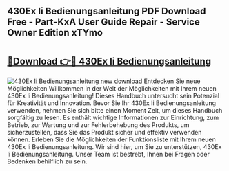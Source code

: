 ## 430Ex Ii Bedienungsanleitung PDF Download Free - Part-KxA User Guide Repair - Service Owner Edition xTYmo

# <h2><a href="http://df5urc8.blite.top/?on=430Ex+Ii+Bedienungsanleitung">🔗Download 👉🔴 430Ex Ii Bedienungsanleitung</a></h2>

[![430Ex Ii Bedienungsanleitung new download](https://i.imgur.com/lujVjoI.png)](http://df5urc8.blite.top/?on=430Ex+Ii+Bedienungsanleitung)
Entdecken Sie neue Möglichkeiten Willkommen in der Welt der Möglichkeiten mit Ihrem neuen 430Ex Ii Bedienungsanleitung! Dieses Handbuch untersucht sein Potenzial für Kreativität und Innovation. Bevor Sie Ihr 430Ex Ii Bedienungsanleitung verwenden, nehmen Sie sich bitte einen Moment Zeit, um dieses Handbuch sorgfältig zu lesen. Es enthält wichtige Informationen zur Einrichtung, zum Betrieb, zur Wartung und zur Fehlerbehebung des Produkts, um sicherzustellen, dass Sie das Produkt sicher und effektiv verwenden können. Erleben Sie die Möglichkeiten der Funktionsliste mit Ihrem neuen 430Ex Ii Bedienungsanleitung. Wir sind hier, um Sie zu unterstützen, 430Ex Ii Bedienungsanleitung. Unser Team ist bestrebt, Ihnen bei Fragen oder Bedenken behilflich zu sein.
